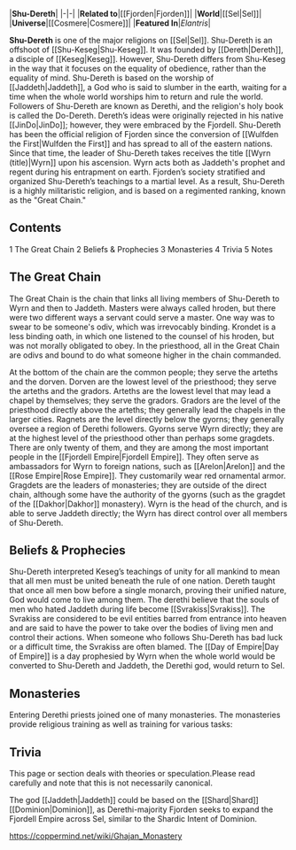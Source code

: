 |**Shu-Dereth**|
|-|-|
|**Related to**|[[Fjorden\|Fjorden]]|
|**World**|[[Sel\|Sel]]|
|**Universe**|[[Cosmere\|Cosmere]]|
|**Featured In**|*Elantris*|

**Shu-Dereth** is one of the major religions on [[Sel\|Sel]]. Shu-Dereth is an offshoot of [[Shu-Keseg\|Shu-Keseg]]. It was founded by [[Dereth\|Dereth]], a disciple of [[Keseg\|Keseg]]. However, Shu-Dereth differs from Shu-Keseg in the way that it focuses on the equality of obedience, rather than the equality of mind. Shu-Dereth is based on the worship of [[Jaddeth\|Jaddeth]], a God who is said to slumber in the earth, waiting for a time when the whole world worships him to return and rule the world. Followers of Shu-Dereth are known as Derethi, and the religion's holy book is called the Do-Dereth.
Dereth’s ideas were originally rejected in his native [[JinDo\|JinDo]]; however, they were embraced by the Fjordell. Shu-Dereth has been the official religion of Fjorden since the conversion of [[Wulfden the First\|Wulfden the First]] and has spread to all of the eastern nations. Since that time, the leader of Shu-Dereth takes receives the title [[Wyrn (title)\|Wyrn]] upon his ascension. Wyrn acts both as Jaddeth's prophet and regent during his entrapment on earth.
Fjorden’s society stratified and organized Shu-Dereth’s teachings to a martial level. As a result, Shu-Dereth is a highly militaristic religion, and is based on a regimented ranking, known as the "Great Chain."

## Contents

1 The Great Chain
2 Beliefs & Prophecies
3 Monasteries
4 Trivia
5 Notes


## The Great Chain
The Great Chain is the chain that links all living members of Shu-Dereth to Wyrn and then to Jaddeth. Masters were always called hroden, but there were two different ways a servant could serve a master. One way was to swear to be someone's odiv, which was irrevocably binding. Krondet is a less binding oath, in which one listened to the counsel of his hroden, but was not morally obligated to obey. In the priesthood, all in the Great Chain are odivs and bound to do what someone higher in the chain commanded.

At the bottom of the chain are the common people; they serve the arteths and the dorven.
Dorven are the lowest level of the priesthood; they serve the arteths and the gradors.
Arteths are the lowest level that may lead a chapel by themselves; they serve the gradors.
Gradors are the level of the priesthood directly above the arteths; they generally lead the chapels in the larger cities.
Ragnets are the level directly below the gyorns; they generally oversee a region of Derethi followers.
Gyorns serve Wyrn directly; they are at the highest level of the priesthood other than perhaps some gragdets. There are only twenty of them, and they are among the most important people in the [[Fjordell Empire\|Fjordell Empire]]. They often serve as ambassadors for Wyrn to foreign nations, such as [[Arelon\|Arelon]] and the [[Rose Empire\|Rose Empire]]. They customarily wear red ornamental armor.
Gragdets are the leaders of monasteries; they are outside of the direct chain, although some have the authority of the gyorns (such as the gragdet of the [[Dakhor\|Dakhor]] monastery).
Wyrn is the head of the church, and is able to serve Jaddeth directly; the Wyrn has direct control over all members of Shu-Dereth.
## Beliefs & Prophecies
Shu-Dereth interpreted Keseg’s teachings of unity for all mankind to mean that all men must be united beneath the rule of one nation. Dereth taught that once all men bow before a single monarch, proving their unified nature, God would come to live among them.
The derethi believe that the souls of men who hated Jaddeth during life become [[Svrakiss\|Svrakiss]]. The Svrakiss are considered to be evil entities barred from entrance into heaven and are said to have the power to take over the bodies of living men and control their actions.
When someone who follows Shu-Dereth has bad luck or a difficult time, the Svrakiss are often blamed.
The [[Day of Empire\|Day of Empire]] is a day prophesied by Wyrn when the whole world would be converted to Shu-Dereth and Jaddeth, the Derethi god, would return to Sel.
## Monasteries
Entering Derethi priests joined one of many monasteries. The monasteries provide religious training as well as training for various tasks:


## Trivia
This page or section deals with theories or speculation.Please read carefully and note that this is not necessarily canonical.

The god [[Jaddeth\|Jaddeth]] could be based on the [[Shard\|Shard]] [[Dominion\|Dominion]], as Derethi-majority Fjorden seeks to expand the Fjordell Empire across Sel, similar to the Shardic Intent of Dominion.


https://coppermind.net/wiki/Ghajan_Monastery